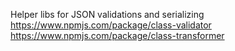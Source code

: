 


Helper libs for JSON validations and serializing
https://www.npmjs.com/package/class-validator
https://www.npmjs.com/package/class-transformer